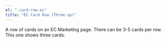 ```yaml
---
el: ".card-row-ec"
title: "EC Card Row (Three-up)"
---
```

A row of cards on an EC Marketing page. There can be 3-5 cards per row. This one shows three cards.
